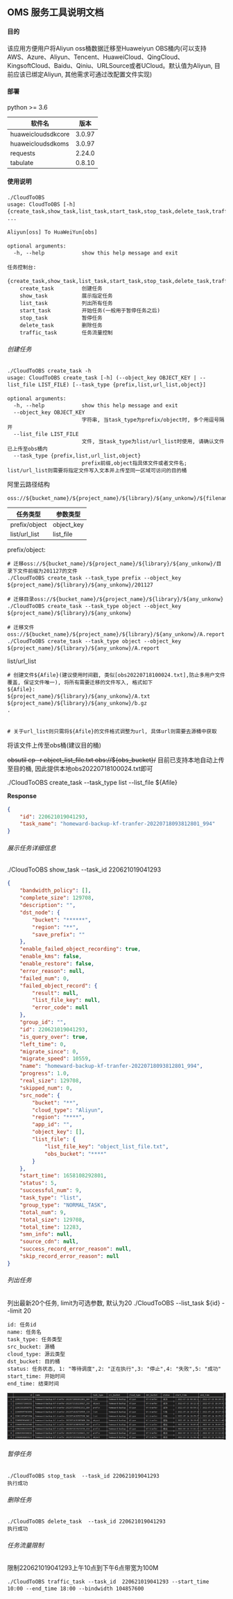 ## OMS 服务工具说明文档

#### 目的

该应用方便用户将Aliyun oss桶数据迁移至Huaweiyun OBS桶内(可以支持AWS、Azure、Aliyun、Tencent、HuaweiCloud、QingCloud、KingsoftCloud、Baidu、Qiniu、URLSource或者UCloud。默认值为Aliyun, 目前应该已绑定Aliyun, 其他需求可通过改配置文件实现)


#### 部署
python >= 3.6

| 软件名            |   版本  |
| ----------------- | ------ |
| huaweicloudsdkcore| 3.0.97 |
| huaweicloudsdkoms | 3.0.97 |
| requests          | 2.24.0 |
| tabulate          | 0.8.10 |


#### 使用说明

```shell
./CloudToOBS
usage: CloudToOBS [-h] {create_task,show_task,list_task,start_task,stop_task,delete_task,traffic_task} ...

Aliyun[oss] To HuaWeiYun[obs]

optional arguments:
  -h, --help            show this help message and exit

任务控制台:
  {create_task,show_task,list_task,start_task,stop_task,delete_task,traffic_task}
    create_task         创建任务
    show_task           展示指定任务
    list_task           列出所有任务
    start_task          开始任务(一般用于暂停任务之后)
    stop_task           暂停任务
    delete_task         删除任务
    traffic_task        任务流量控制

```

###### 创建任务
```shell
./CloudToOBS create_task -h
usage: CloudToOBS create_task [-h] (--object_key OBJECT_KEY | --list_file LIST_FILE) [--task_type {prefix,list,url_list,object}]

optional arguments:
  -h, --help            show this help message and exit
  --object_key OBJECT_KEY
                        字符串, 当task_type为prefix/object时, 多个用逗号隔开
  --list_file LIST_FILE
                        文件, 当task_type为list/url_list时使用, 请确认文件已上传至obs桶内
  --task_type {prefix,list,url_list,object}
                        prefix前缀,object指具体文件或者文件名; list/url_list则需要将指定文件写入文本并上传至同一区域可访问的目的桶

```
阿里云路径结构
```
oss://${bucket_name}/${project_name}/${library}/${any_unkonw}/${filename}
```

| 任务类型               | 参数类型                         |
| --------------------- | -------------------------------- |
|  prefix/object        | object_key                       | 
|  list/url_list        | list_file                        |

prefix/object: 
```shell
# 迁移oss://${bucket_name}/${project_name}/${library}/${any_unkonw}/目录下文件前缀为201127的文件
./CloudToOBS create_task --task_type prefix --object_key ${project_name}/${library}/${any_unkonw}/201127

# 迁移目录oss://${bucket_name}/${project_name}/${library}/${any_unkonw}
./CloudToOBS create_task --task_type object --object_key ${project_name}/${library}/${any_unkonw}

# 迁移文件oss://${bucket_name}/${project_name}/${library}/${any_unkonw}/A.report
./CloudToOBS create_task --task_type object --object_key ${project_name}/${library}/${any_unkonw}/A.report
```

list/url_list
```shell
# 创建文件${Afile}(建议使用时间戳, 类似[obs20220718100024.txt],防止多用户文件覆盖, 保证文件唯一), 将所有需要迁移的文件写入, 格式如下
${Afile}:
${project_name}/${library}/${any_unkonw}/A.txt
${project_name}/${library}/${any_unkonw}/b.gz
.


# 关于url_list则只需将${Afile}的文件格式调整为url, 具体url则需要去源桶中获取
```
将该文件上传至obs桶(建议目的桶)

~~obsutil  cp -r object_list_file.txt  obs://${obs_bucket}/~~
目前已支持本地自动上传至目的桶, 因此提供本地obs20220718100024.txt即可

./CloudToOBS create_task --task_type list --list_file  ${Afile}


**Response**
```json
{
    "id": 220621019041293,
    "task_name": "homeward-backup-kf-tranfer-20220718093812801_994" 
}

```


###### 展示任务详细信息

./CloudToOBS show_task --task_id  220621019041293
```json
{
    "bandwidth_policy": [],
    "complete_size": 129708,
    "description": "",
    "dst_node": {
        "bucket": "******",
        "region": "**",
        "save_prefix": ""
    },
    "enable_failed_object_recording": true,
    "enable_kms": false,
    "enable_restore": false,
    "error_reason": null,
    "failed_num": 0,
    "failed_object_record": {
        "result": null,
        "list_file_key": null,
        "error_code": null
    },
    "group_id": "",
    "id": 220621019041293,
    "is_query_over": true,
    "left_time": 0,
    "migrate_since": 0,
    "migrate_speed": 10559,
    "name": "homeward-backup-kf-tranfer-20220718093812801_994",
    "progress": 1.0,
    "real_size": 129708,
    "skipped_num": 0,
    "src_node": {
        "bucket": "**",
        "cloud_type": "Aliyun",
        "region": "****",
        "app_id": "",
        "object_key": [],
        "list_file": {
            "list_file_key": "object_list_file.txt",
            "obs_bucket": "****"
        }
    },
    "start_time": 1658108292801,
    "status": 5,
    "successful_num": 9,
    "task_type": "list",
    "group_type": "NORMAL_TASK",
    "total_num": 9,
    "total_size": 129708,
    "total_time": 12283,
    "smn_info": null,
    "source_cdn": null,
    "success_record_error_reason": null,
    "skip_record_error_reason": null
}
```

###### 列出任务
列出最新20个任务, limit为可选参数, 默认为20
./CloudToOBS --list_task ${id} --limit 20
```
id: 任务id
name: 任务名
task_type: 任务类型
src_bucket: 源桶
cloud_type: 源云类型
dst_bucket: 目的桶
status: 任务状态, 1: "等待调度",2: "正在执行",3: "停止",4: "失败",5: "成功"
start_time: 开始时间
end_time: 结束时间
```
![list_task](./list_task.png)



###### 暂停任务
```
./CloudToOBS stop_task  --task_id 220621019041293
执行成功
```

###### 删除任务
```
./CloudToOBS delete_task  --task_id 220621019041293
执行成功
```


###### 任务流量限制
限制220621019041293上午10点到下午6点带宽为100M
```shell
./CloudToOBS traffic_task --task_id  220621019041293 --start_time 10:00 --end_time 18:00 --bindwidth 104857600
```